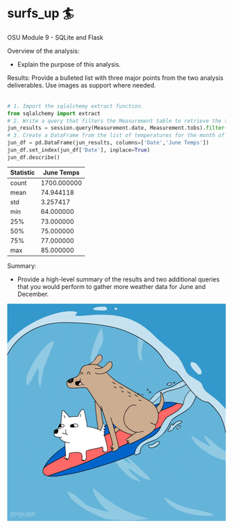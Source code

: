 # surfs_up :surfer:
OSU Module 9 - SQLite and Flask



Overview of the analysis: 
- Explain the purpose of this analysis.


Results:
Provide a bulleted list with three major points from the two analysis deliverables. Use images as support where needed.


```python

# 1. Import the sqlalchemy extract function.
from sqlalchemy import extract
# 2. Write a query that filters the Measurement table to retrieve the temperatures for the month of June. )
jun_results = session.query(Measurement.date, Measurement.tobs).filter(func.strftime("%m", Measurement.date) == "06")
# 3. Create a DataFrame from the list of temperatures for the month of June. 
jun_df = pd.DataFrame(jun_results, columns=['Date','June Temps'])
jun_df.set_index(jun_df['Date'], inplace=True)
jun_df.describe()

```
| Statistic | June Temps |       
| --- | --- |                    
|count|  1700.000000 |
|mean|  74.944118 |
|std|  3.257417 |
|min|  64.000000 |
|25%|  73.000000 |
|50%|  75.000000 |
|75%|  77.000000 |
|max|  85.000000 |


Summary:
- Provide a high-level summary of the results and two additional queries that you would perform to gather more weather data for June and December.

<!-- ![](surfing_dogs.gif) -->

<img src="surfing_dogs.gif" width="700" height="500">


<!-- Special Thanks to @hmlanden for syntax and formatting help. -->
